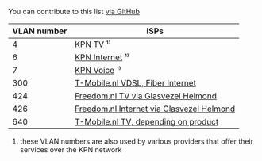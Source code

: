 You can contribute to this list [via GitHub](https://github.com/Habbie/isp-vlans)

| VLAN number | ISPs                                                                                                                        |
|-------------|-----------------------------------------------------------------------------------------------------------------------------|
| 4           | [KPN TV](https://www.kpn.com/service/eigen-apparatuur.htm) ¹⁾                                                               |
| 6           | [KPN Internet](https://www.kpn.com/service/eigen-apparatuur.htm) ¹⁾                                                         |
| 7           | [KPN Voice](https://www.kpn.com/service/eigen-apparatuur.htm) ¹⁾                                                            |
| 300         | [T-Mobile.nl VDSL, Fiber Internet](https://www.t-mobile.nl/klantenservice/thuis/internet-wifi/installeren/eigen-modem)      |
| 424         | [Freedom.nl TV via Glasvezel Helmond](https://helpdesk.freedom.nl/category-detail/algemene-instellingen-eigen-modem#instellingen-voor-de-glasvezelverbindingen)  |
| 426         | [Freedom.nl Internet via Glasvezel Helmond](https://helpdesk.freedom.nl/category-detail/algemene-instellingen-eigen-modem#instellingen-voor-de-glasvezelverbindingen)  |
| 640         | [T-Mobile.nl TV, depending on product](https://www.t-mobile.nl/klantenservice/thuis/internet-wifi/installeren/eigen-modem)  |

1) these VLAN numbers are also used by various providers that offer their services over the KPN network
